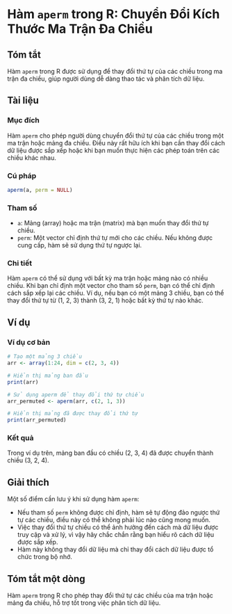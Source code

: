 <!--
Meta Description: # Hàm `aperm` trong R: Chuyển Đổi Kích Thước Ma Trận Đa Chiều ## Tóm tắt Hàm `aperm` trong R được sử dụng để thay đổi thứ tự của các chiều trong ma tr...
Meta Keywords: chiều, đổi, thứ, thay, hàm
-->

# Hàm `aperm` trong R: Chuyển Đổi Kích Thước Ma Trận Đa Chiều

## Tóm tắt
Hàm `aperm` trong R được sử dụng để thay đổi thứ tự của các chiều trong ma trận đa chiều, giúp người dùng dễ dàng thao tác và phân tích dữ liệu.

## Tài liệu
### Mục đích
Hàm `aperm` cho phép người dùng chuyển đổi thứ tự của các chiều trong một ma trận hoặc mảng đa chiều. Điều này rất hữu ích khi bạn cần thay đổi cách dữ liệu được sắp xếp hoặc khi bạn muốn thực hiện các phép toán trên các chiều khác nhau.

### Cú pháp
```R
aperm(a, perm = NULL)
```

### Tham số
- `a`: Mảng (array) hoặc ma trận (matrix) mà bạn muốn thay đổi thứ tự chiều.
- `perm`: Một vector chỉ định thứ tự mới cho các chiều. Nếu không được cung cấp, hàm sẽ sử dụng thứ tự ngược lại.

### Chi tiết
Hàm `aperm` có thể sử dụng với bất kỳ ma trận hoặc mảng nào có nhiều chiều. Khi bạn chỉ định một vector cho tham số `perm`, bạn có thể chỉ định cách sắp xếp lại các chiều. Ví dụ, nếu bạn có một mảng 3 chiều, bạn có thể thay đổi thứ tự từ (1, 2, 3) thành (3, 2, 1) hoặc bất kỳ thứ tự nào khác.

## Ví dụ
### Ví dụ cơ bản
```R
# Tạo một mảng 3 chiều
arr <- array(1:24, dim = c(2, 3, 4))

# Hiển thị mảng ban đầu
print(arr)

# Sử dụng aperm để thay đổi thứ tự chiều
arr_permuted <- aperm(arr, c(2, 1, 3))

# Hiển thị mảng đã được thay đổi thứ tự
print(arr_permuted)
```

### Kết quả
Trong ví dụ trên, mảng ban đầu có chiều (2, 3, 4) đã được chuyển thành chiều (3, 2, 4).

## Giải thích
Một số điểm cần lưu ý khi sử dụng hàm `aperm`:
- Nếu tham số `perm` không được chỉ định, hàm sẽ tự động đảo ngược thứ tự các chiều, điều này có thể không phải lúc nào cũng mong muốn.
- Việc thay đổi thứ tự chiều có thể ảnh hưởng đến cách mà dữ liệu được truy cập và xử lý, vì vậy hãy chắc chắn rằng bạn hiểu rõ cách dữ liệu được sắp xếp.
- Hàm này không thay đổi dữ liệu mà chỉ thay đổi cách dữ liệu được tổ chức trong bộ nhớ.

## Tóm tắt một dòng
Hàm `aperm` trong R cho phép thay đổi thứ tự các chiều của ma trận hoặc mảng đa chiều, hỗ trợ tốt trong việc phân tích dữ liệu.